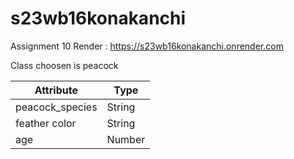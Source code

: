# s23wb16konakanchi
Assignment 10
Render : https://s23wb16konakanchi.onrender.com

Class choosen is peacock

| Attribute | Type | 
|--------------|------|
|peacock_species| String |
|feather color | String|
| age | Number|

